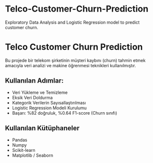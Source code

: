 # Telco-Customer-Churn-Prediction
Exploratory Data Analysis and Logistic Regression model to predict customer churn.
# Telco Customer Churn Prediction

Bu projede bir telekom şirketinin müşteri kaybını (churn) tahmin etmek amacıyla veri analizi ve makine öğrenmesi teknikleri kullanılmıştır.

## Kullanılan Adımlar:
- Veri Yükleme ve Temizleme
- Eksik Veri Doldurma
- Kategorik Verilerin Sayısallaştırılması
- Logistic Regression Modeli Kurulumu
- Başarı: %82 doğruluk, %0.64 F1-score (Churn sınıfı)

## Kullanılan Kütüphaneler
- Pandas
- Numpy
- Scikit-learn
- Matplotlib / Seaborn
